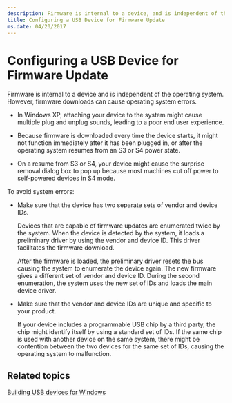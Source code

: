 ```yaml
---
description: Firmware is internal to a device, and is independent of the operating system. However, firmware downloads can cause operating system errors.
title: Configuring a USB Device for Firmware Update
ms.date: 04/20/2017
---
```


# Configuring a USB Device for Firmware Update


Firmware is internal to a device and is independent of the operating system. However, firmware downloads can cause operating system errors.

-   In Windows XP, attaching your device to the system might cause multiple plug and unplug sounds, leading to a poor end user experience.

-   Because firmware is downloaded every time the device starts, it might not function immediately after it has been plugged in, or after the operating system resumes from an S3 or S4 power state.

-   On a resume from S3 or S4, your device might cause the surprise removal dialog box to pop up because most machines cut off power to self-powered devices in S4 mode.

To avoid system errors:

-   Make sure that the device has two separate sets of vendor and device IDs.

    Devices that are capable of firmware updates are enumerated twice by the system. When the device is detected by the system, it loads a preliminary driver by using the vendor and device ID. This driver facilitates the firmware download.

    After the firmware is loaded, the preliminary driver resets the bus causing the system to enumerate the device again. The new firmware gives a different set of vendor and device ID. During the second enumeration, the system uses the new set of IDs and loads the main device driver.

-   Make sure that the vendor and device IDs are unique and specific to your product.

    If your device includes a programmable USB chip by a third party, the chip might identify itself by using a standard set of IDs. If the same chip is used with another device on the same system, there might be contention between the two devices for the same set of IDs, causing the operating system to malfunction.

## Related topics
[Building USB devices for Windows](building-usb-devices-for-windows.md)  

